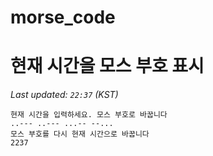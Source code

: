 # morse_code
# 현재 시간을 모스 부호 표시
<!-- MORSE_TIME_START -->
_Last updated: `22:37` (KST)_

```
현재 시간을 입력하세요. 모스 부호로 바꿉니다
..--- ..--- ...-- --...
모스 부호를 다시 현재 시간으로 바꿉니다
2237
```
<!-- MORSE_TIME_END -->
